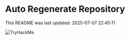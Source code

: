 # Auto Regenerate Repository

This README was last updated: 2025-07-07 22:45:11

 ![TryHackMe](https://tryhackme.com/badge/533634)